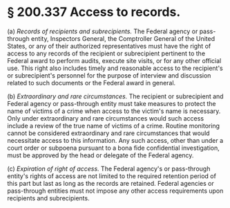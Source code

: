 # § 200.337   Access to records.

(a) *Records of recipients and subrecipients.* The Federal agency or pass-through entity, Inspectors General, the Comptroller General of the United States, or any of their authorized representatives must have the right of access to any records of the recipient or subrecipient pertinent to the Federal award to perform audits, execute site visits, or for any other official use. This right also includes timely and reasonable access to the recipient's or subrecipient's personnel for the purpose of interview and discussion related to such documents or the Federal award in general.


(b) *Extraordinary and rare circumstances.* The recipient or subrecipient and Federal agency or pass-through entity must take measures to protect the name of victims of a crime when access to the victim's name is necessary. Only under extraordinary and rare circumstances would such access include a review of the true name of victims of a crime. Routine monitoring cannot be considered extraordinary and rare circumstances that would necessitate access to this information. Any such access, other than under a court order or subpoena pursuant to a bona fide confidential investigation, must be approved by the head or delegate of the Federal agency.


(c) *Expiration of right of access.* The Federal agency's or pass-through entity's rights of access are not limited to the required retention period of this part but last as long as the records are retained. Federal agencies or pass-through entities must not impose any other access requirements upon recipients and subrecipients.






